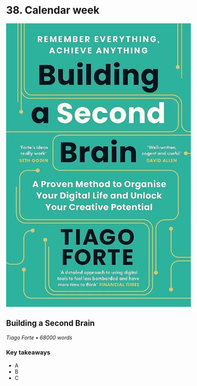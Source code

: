 # 38. Calendar week

![Building a Second Brain](../assets/covers/buildingASecond.webp)

## Building a Second Brain

<p class="text-gray-light">
    <em>Tiago Forte • 68000 words</em>
</p>

<h3>Key takeaways</h3>

-   A
-   B
-   C
